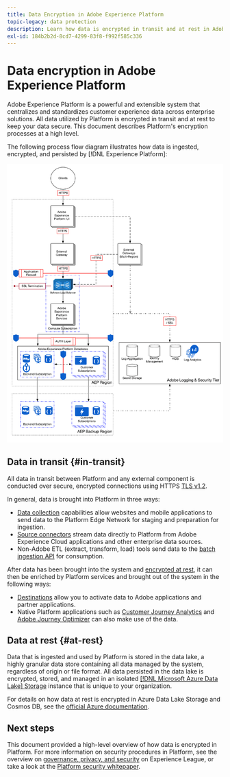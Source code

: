 ```yaml
---
title: Data Encryption in Adobe Experience Platform
topic-legacy: data protection
description: Learn how data is encrypted in transit and at rest in Adobe Experience Platform.
exl-id: 184b2b2d-8cd7-4299-83f8-f992f585c336
---
```

# Data encryption in Adobe Experience Platform

Adobe Experience Platform is a powerful and extensible system that centralizes and standardizes customer experience data across enterprise solutions. All data utilized by Platform is encrypted in transit and at rest to keep your data secure. This document describes Platform's encryption processes at a high level.

The following process flow diagram illustrates how data is ingested, encrypted, and persisted by [!DNL Experience Platform]:

![](../images/governance-privacy-security/encryption/flow.png)

## Data in transit {#in-transit}

All data in transit between Platform and any external component is conducted over secure, encrypted connections using HTTPS [TLS v1.2](https://datatracker.ietf.org/doc/html/rfc5246).

In general, data is brought into Platform in three ways:

* [Data collection](../../rtcdp-connections/home.md) capabilities allow websites and mobile applications to send data to the Platform Edge Network for staging and preparation for ingestion.
* [Source connectors](../../sources/home.md) stream data directly to Platform from Adobe Experience Cloud applications and other enterprise data sources.
* Non-Adobe ETL (extract, transform, load) tools send data to the [batch ingestion API](../../ingestion/batch-ingestion/overview.md) for consumption.

After data has been brought into the system and [encrypted at rest](#at-rest), it can then be enriched by Platform services and brought out of the system in the following ways:

* [Destinations](../../destinations/home.md) allow you to activate data to Adobe applications and partner applications.
* Native Platform applications such as [Customer Journey Analytics](https://experienceleague.adobe.com/docs/analytics-platform/using/cja-overview/cja-overview.html) and [Adobe Journey Optimizer](https://experienceleague.adobe.com/docs/journey-optimizer/using/ajo-home.html) can also make use of the data.

## Data at rest {#at-rest}

Data that is ingested and used by Platform is stored in the data lake, a highly granular data store containing all data managed by the system, regardless of origin or file format. All data persisted in the data lake is encrypted, stored, and managed in an isolated [[!DNL Microsoft Azure Data Lake] Storage](https://docs.microsoft.com/en-us/azure/storage/blobs/data-lake-storage-introduction) instance that is unique to your organization.

For details on how data at rest is encrypted in Azure Data Lake Storage and Cosmos DB, see the [official Azure documentation](https://docs.microsoft.com/en-us/azure/data-lake-store/data-lake-store-encryption).

## Next steps

This document provided a high-level overview of how data is encrypted in Platform. For more information on security procedures in Platform, see the overview on [governance, privacy, and security](./overview.md) on Experience League, or take a look at the [Platform security whitepaper](https://www.adobe.com/content/dam/cc/en/security/pdfs/AEP_SecurityOverview.pdf).
